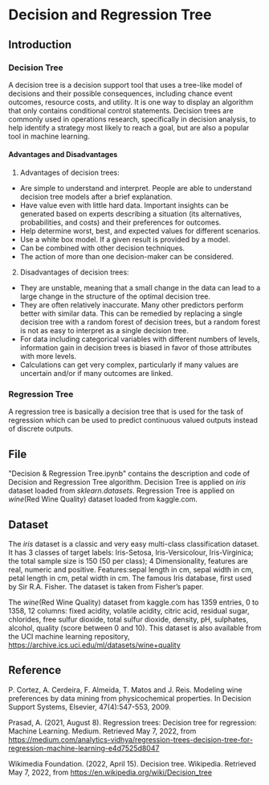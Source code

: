 # Decision and Regression Tree

## Introduction

### Decision Tree

A decision tree is a decision support tool that uses a tree-like model of decisions and their possible consequences, including chance event outcomes, resource costs, and utility. It is one way to display an algorithm that only contains conditional control statements.
Decision trees are commonly used in operations research, specifically in decision analysis, to help identify a strategy most likely to reach a goal, but are also a popular tool in machine learning.

#### Advantages and Disadvantages

1. Advantages of decision trees:

* Are simple to understand and interpret. People are able to understand decision tree models after a brief explanation.
* Have value even with little hard data. Important insights can be generated based on experts describing a situation (its alternatives, probabilities, and costs) and their preferences for outcomes.
* Help determine worst, best, and expected values for different scenarios.
* Use a white box model. If a given result is provided by a model.
* Can be combined with other decision techniques.
* The action of more than one decision-maker can be considered.

2. Disadvantages of decision trees:

* They are unstable, meaning that a small change in the data can lead to a large change in the structure of the optimal decision tree.
* They are often relatively inaccurate. Many other predictors perform better with similar data. This can be remedied by replacing a single decision tree with a random forest of decision trees, but a random forest is not as easy to interpret as a single decision tree.
* For data including categorical variables with different numbers of levels, information gain in decision trees is biased in favor of those attributes with more levels.
* Calculations can get very complex, particularly if many values are uncertain and/or if many outcomes are linked.

### Regression Tree
A regression tree is basically a decision tree that is used for the task of regression which can be used to predict continuous valued outputs instead of discrete outputs.

## File

"Decision & Regression Tree.ipynb" contains the description and code of Decision and Regression Tree algorithm. Decision Tree is applied on *iris* dataset loaded from *sklearn.datasets*. Regression Tree is applied on *wine*(Red Wine Quality) dataset loaded from kaggle.com.

## Dataset

The *iris* dataset is a classic and very easy multi-class classification dataset. It has 3 classes of target labels: Iris-Setosa, Iris-Versicolour, Iris-Virginica; the total sample size is 150 (50 per class); 4 Dimensionality, features are real, numeric and positive. Features:sepal length in cm, sepal width in cm, petal length in cm, petal width in cm. The famous Iris database, first used by Sir R.A. Fisher. The dataset is taken from Fisher’s paper.

The *wine*(Red Wine Quality) dataset from kaggle.com has 1359 entries, 0 to 1358, 12 columns: fixed acidity, volatile acidity, citric acid, residual sugar, chlorides, free sulfur dioxide, total sulfur dioxide, density, pH, sulphates, alcohol, quality (score between 0 and 10). This dataset is also available from the UCI machine learning repository, https://archive.ics.uci.edu/ml/datasets/wine+quality


## Reference

P. Cortez, A. Cerdeira, F. Almeida, T. Matos and J. Reis. Modeling wine preferences by data mining from physicochemical properties. In Decision Support Systems, Elsevier, 47(4):547-553, 2009.

Prasad, A. (2021, August 8). Regression trees: Decision tree for regression: Machine Learning. Medium. Retrieved May 7, 2022, from https://medium.com/analytics-vidhya/regression-trees-decision-tree-for-regression-machine-learning-e4d7525d8047 

Wikimedia Foundation. (2022, April 15). Decision tree. Wikipedia. Retrieved May 7, 2022, from https://en.wikipedia.org/wiki/Decision_tree 

